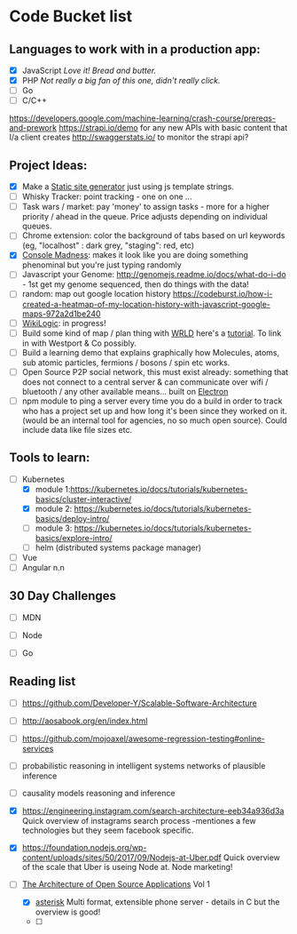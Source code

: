 # Code Bucket list

## Languages to work with in a production app:

 - [x] JavaScript *Love it! Bread and butter.*
 - [x] PHP *Not really a big fan of this one, didn't really click.*
 - [ ] Go
 - [ ] C/C++
 
https://developers.google.com/machine-learning/crash-course/prereqs-and-prework
https://strapi.io/demo for any new APIs with basic content that I/a client creates
http://swaggerstats.io/ to monitor the strapi api?

## Project Ideas:

 - [x] Make a [Static site generator](https://www.npmjs.com/package/mini-site-generator) just using js template strings.
 - [ ] Whisky Tracker: point tracking - one on one ...
 - [ ] Task wars / market: pay 'money' to assign tasks - more for a higher priority / ahead in the queue. Price adjusts depending on individual queues.
 - [ ] Chrome extension: color the background of tabs based on url keywords (eg, "localhost" : dark grey, "staging": red, etc)
 - [x] [Console Madness](https://github.com/ijmccallum/consoleMadness): makes it look like you are doing something phenominal but you're just typing randomly
 - [ ] Javascript your Genome: http://genomejs.readme.io/docs/what-do-i-do - 1st get my genome sequenced, then do things with the data!
 - [ ] random: map out google location history https://codeburst.io/how-i-created-a-heatmap-of-my-location-history-with-javascript-google-maps-972a2d1be240
 - [ ] [WikiLogic](https://github.com/WikiLogic/WikiLogic): in progress!
 - [ ] Build some kind of map / plan thing with [WRLD](https://www.wrld3d.com/) here's a [tutorial](https://www.sitepoint.com/building-dynamic-3d-maps/). To link in with Westport & Co possibly.
 - [ ] Build a learning demo that explains graphically how Molecules, atoms, sub atomic particles, fermions / bosons / spin etc works.
 - [ ] Open Source P2P social network, this must exist already: something that does not connect to a central server & can communicate over wifi / bluetooth / any other available means... built on [Electron](http://electron.atom.io/) 
 - [ ] npm module to ping a server every time you do a build in order to track who has a project set up and how long it's been since they worked on it. (would be an internal tool for agencies, no so much open source). Could include data like file sizes etc.

## Tools to learn:

 - [ ] Kubernetes
     - [x] module 1:https://kubernetes.io/docs/tutorials/kubernetes-basics/cluster-interactive/
     - [x] module 2: https://kubernetes.io/docs/tutorials/kubernetes-basics/deploy-intro/
     - [ ] module 3: https://kubernetes.io/docs/tutorials/kubernetes-basics/explore-intro/
     - [ ] helm (distributed systems package manager)
 - [ ] Vue
 - [ ] Angular n.n

## 30 Day Challenges 

 - [ ] MDN
 - [ ] Node
 - [ ] Go
 
 
## Reading list

- [ ] https://github.com/Developer-Y/Scalable-Software-Architecture
- [ ] http://aosabook.org/en/index.html
- [ ] https://github.com/mojoaxel/awesome-regression-testing#online-services

- [ ] probabilistic reasoning in intelligent systems networks of plausible inference
- [ ] causality models reasoning and inference
- [x] https://engineering.instagram.com/search-architecture-eeb34a936d3a Quick overview of instagrams search process -mentiones a few technologies but they seem facebook specific.
- [x] https://foundation.nodejs.org/wp-content/uploads/sites/50/2017/09/Nodejs-at-Uber.pdf Quick overview of the scale that Uber is useing Node at. Node marketing!
- [ ] [The Architecture of Open Source Applications](http://aosabook.org/en/index.html) Vol 1
    - [x] [asterisk](http://aosabook.org/en/asterisk.html) Multi format, extensible phone server - details in C but the overview is good!
    - [ ]
